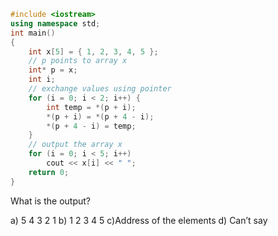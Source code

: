 ```cpp
#include <iostream> 
using namespace std; 
int main() 
{ 
	int x[5] = { 1, 2, 3, 4, 5 }; 
	// p points to array x 
	int* p = x; 
	int i; 
	// exchange values using pointer 
	for (i = 0; i < 2; i++) { 
		int temp = *(p + i); 
		*(p + i) = *(p + 4 - i); 
		*(p + 4 - i) = temp; 
	} 
	// output the array x 
	for (i = 0; i < 5; i++) 
		cout << x[i] << " "; 
	return 0; 
} 
```
What is the output?

a) 5 4 3 2 1
b) 1 2 3 4 5
c)Address of the elements
d) Can’t say
